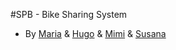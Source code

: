 #SPB - Bike Sharing System

 - By [Maria](https://github.com/mariajbp) & [Hugo](https://github.com/hchexy) & [Mimi](https://github.com/mimr21) & [Susana](https://github.com/SusanaMarques)